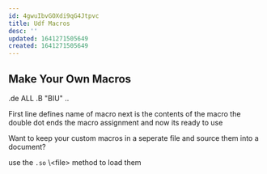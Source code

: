 ```yaml
---
id: 4gwuIbvGOXdi9qG4Jtpvc
title: Udf Macros
desc: ''
updated: 1641271505649
created: 1641271505649
---
```


## Make Your Own Macros

.de ALL
.B "BIU"
..

First line defines name of macro
next is the contents of the macro
the double dot ends the macro assignment and now its ready to use

Want to keep your custom macros in a seperate file and source them into a document?

use the `.so` \\&lt;file> method to load them
